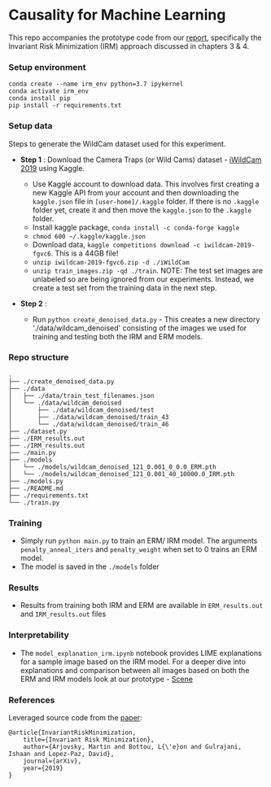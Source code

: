 # Causality for Machine Learning

This repo accompanies the prototype code from our [report](https://ff13.fastforwardlabs.com/), specifically the Invariant Risk Minimization (IRM) approach discussed in chapters 3 & 4.

### Setup environment

```
conda create --name irm_env python=3.7 ipykernel
conda activate irm_env
conda install pip
pip install -r requirements.txt
```

### Setup data

Steps to generate the WildCam dataset used for this experiment. 

- **Step 1** : Download the Camera Traps (or Wild Cams) dataset - [iWildCam 2019](https://github.com/visipedia/iwildcam_comp) using Kaggle.
    - Use Kaggle account to download data. This involves first creating a new Kaggle API from your account and then downloading the `kaggle.json` file in `[user-home]/.kaggle` folder. If there is no `.kaggle` folder yet, create it and then move the `kaggle.json` to the `.kaggle` folder.
    - Install kaggle package, `conda install -c conda-forge kaggle`
    - `chmod 600 ~/.kaggle/kaggle.json`
    - Download data, `kaggle competitions download -c iwildcam-2019-fgvc6`. This is a 44GB file!
    - `unzip iwildcam-2019-fgvc6.zip -d ./iWildCam`
    - `unzip train_images.zip -qd ./train`. NOTE: The test set images are unlabeled so are being ignored from our experiments. Instead, we create a test set from the training data in the next step.

- **Step 2** :  
    - Run `python create_denoised_data.py` - This creates a new directory './data/wildcam_denoised' consisting of the images we used for training and testing both the IRM and ERM models.

### Repo structure

```
.
├── ./create_denoised_data.py
├── ./data
│   ├── ./data/train_test_filenames.json
│   └── ./data/wildcam_denoised
│       ├── ./data/wildcam_denoised/test
│       ├── ./data/wildcam_denoised/train_43
│       └── ./data/wildcam_denoised/train_46
├── ./dataset.py
├── ./ERM_results.out
├── ./IRM_results.out
├── ./main.py
├── ./models
│   └── ./models/wildcam_denoised_121_0.001_0_0.0_ERM.pth
│   └── ./models/wildcam_denoised_121_0.001_40_10000.0_IRM.pth
├── ./models.py
├── ./README.md
├── ./requirements.txt
└── ./train.py

```

### Training

- Simply run `python main.py` to train an ERM/ IRM model. The arguments `penalty_anneal_iters` and `penalty_weight` when set to 0 trains an ERM model.
- The model is saved in the `./models` folder

### Results

- Results from training both IRM and ERM are available in `ERM_results.out` and `IRM_results.out` files

### Interpretability

- The `model_explanation_irm.ipynb` notebook provides LIME explanations for a sample image based on the IRM model. For a deeper dive into explanations and comparison between all images based on both the ERM and IRM models look at our prototype - [Scene](https://scene.fastforwardlabs.com/)

### References

Leveraged source code from the [paper](https://arxiv.org/abs/1907.02893v1):
```
@article{InvariantRiskMinimization,
    title={Invariant Risk Minimization},
    author={Arjovsky, Martin and Bottou, L{\'e}on and Gulrajani, Ishaan and Lopez-Paz, David},
    journal={arXiv},
    year={2019}
}
```